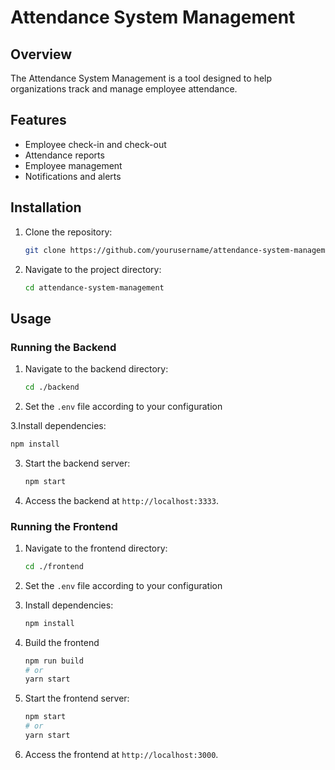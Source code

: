 # Attendance System Management

## Overview

The Attendance System Management is a tool designed to help organizations track and manage employee attendance.

## Features

- Employee check-in and check-out
- Attendance reports
- Employee management
- Notifications and alerts

## Installation

1. Clone the repository:
   ```bash
   git clone https://github.com/yourusername/attendance-system-management.git
   ```
2. Navigate to the project directory:
   ```bash
   cd attendance-system-management
   ```

## Usage

### Running the Backend

1. Navigate to the backend directory:

   ```sh
   cd ./backend
   ```

2. Set the `.env` file according to your configuration

3.Install dependencies:

```sh
npm install
```

3. Start the backend server:

   ```sh
   npm start
   ```

4. Access the backend at `http://localhost:3333`.

### Running the Frontend

1. Navigate to the frontend directory:

   ```sh
   cd ./frontend
   ```

2. Set the `.env` file according to your configuration

3. Install dependencies:

   ```sh
   npm install
   ```

4. Build the frontend
   ```sh
   npm run build
   # or
   yarn start
   ```
5. Start the frontend server:

   ```sh
   npm start
   # or
   yarn start
   ```

6. Access the frontend at `http://localhost:3000`.
